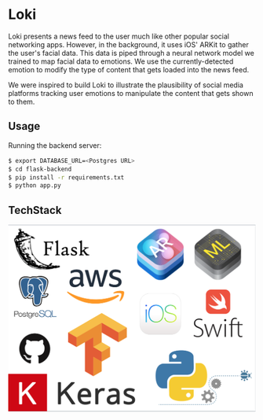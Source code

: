 # Loki

Loki presents a news feed to the user much like other popular social networking
apps. However, in the background, it uses iOS' ARKit to gather the user's facial
data. This data is piped through a neural network model we trained to map facial
data to emotions. We use the currently-detected emotion to modify the type of
content that gets loaded into the news feed.

We were inspired to build Loki to illustrate the plausibility of social media
platforms tracking user emotions to manipulate the content that gets shown to them.

## Usage

Running the backend server:

```bash
$ export DATABASE_URL=<Postgres URL>
$ cd flask-backend
$ pip install -r requirements.txt
$ python app.py
```

## TechStack

![TechStack](./docs/nwHacks_Loki_Stack.png?raw=true "TechStack")